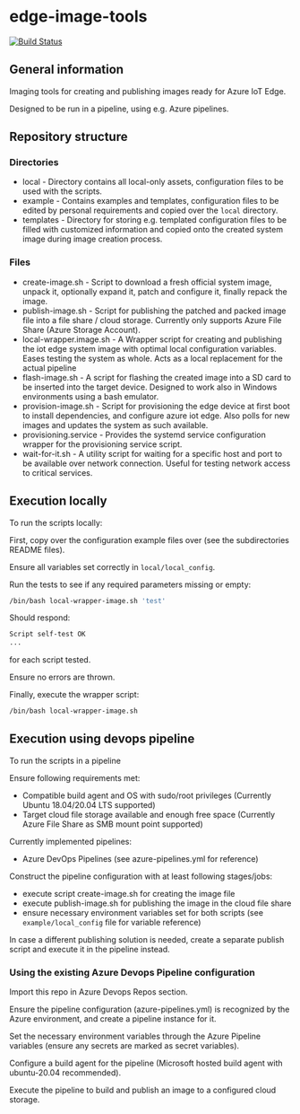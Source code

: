 # edge-image-tools

[![Build Status](https://dev.azure.com/ThesisPoC/EdgeImageTools/_apis/build/status/EdgeImageTools?branchName=publish)](https://dev.azure.com/ThesisPoC/EdgeImageTools/_build/latest?definitionId=3&branchName=publish)

## General information

Imaging tools for creating and publishing images ready for Azure IoT Edge.

Designed to be run in a pipeline, using e.g. Azure pipelines.

## Repository structure

### Directories

* local - Directory contains all local-only assets, configuration files to be used with the scripts.
* example - Contains examples and templates, configuration files to be edited by personal requirements and copied over the `local` directory.
* templates - Directory for storing e.g. templated configuration files to be filled with customized information and copied onto the created system image during image creation process.

### Files

* create-image.sh - Script to download a fresh official system image, unpack it, optionally expand it, patch and configure it, finally repack the image.
* publish-image.sh - Script for publishing the patched and packed image file into a file share / cloud storage. Currently only supports Azure File Share (Azure Storage Account).
* local-wrapper.image.sh - A Wrapper script for creating and publishing the iot edge system image with optimal local configuration variables. Eases testing the system as whole. Acts as a local replacement for the actual pipeline
* flash-image.sh - A script for flashing the created image into a SD card to be inserted into the target device. Designed to work also in Windows environments using a bash emulator.
* provision-image.sh - Script for provisioning the edge device at first boot to install dependencies, and configure azure iot edge. Also polls for new images and updates the system as such available.
* provisioning.service - Provides the systemd service configuration wrapper for the provisioning service script.
* wait-for-it.sh - A utility script for waiting for a specific host and port to be available over network connection. Useful for testing network access to critical services.

## Execution locally

To run the scripts locally:

First, copy over the configuration example files over (see the subdirectories README files).

Ensure all variables set correctly in `local/local_config`.

Run the tests to see if any required parameters missing or empty:

```bash
/bin/bash local-wrapper-image.sh 'test'
```

Should respond:

```bash
Script self-test OK
...
```

for each script tested.

Ensure no errors are thrown.

Finally, execute the wrapper script:

```bash
/bin/bash local-wrapper-image.sh
```

## Execution using devops pipeline

To run the scripts in a pipeline

Ensure following requirements met:

* Compatible build agent and OS with sudo/root privileges (Currently Ubuntu 18.04/20.04 LTS supported)
* Target cloud file storage available and enough free space (Currently Azure File Share as SMB mount point supported)

Currently implemented pipelines:

* Azure DevOps Pipelines (see azure-pipelines.yml for reference)

Construct the pipeline configuration with at least following stages/jobs:

* execute script create-image.sh for creating the image file
* execute publish-image.sh for publishing the image in the cloud file share
* ensure necessary environment variables set for both scripts (see `example/local_config` file for variable reference)

In case a different publishing solution is needed, create a separate publish script
and execute it in the pipeline instead.

### Using the existing Azure Devops Pipeline configuration

Import this repo in Azure Devops Repos section.

Ensure the pipeline configuration (azure-pipelines.yml) is recognized by the Azure environment, and create a pipeline instance for it.

Set the necessary environment variables through the Azure Pipeline variables (ensure any secrets are marked as secret variables).

Configure a build agent for the pipeline (Microsoft hosted build agent with ubuntu-20.04 recommended).

Execute the pipeline to build and publish an image to a configured cloud storage.
